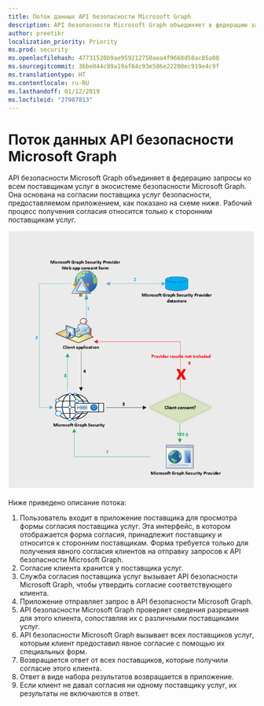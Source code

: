 ```yaml
---
title: Поток данных API безопасности Microsoft Graph
description: API безопасности Microsoft Graph объединяет в федерацию запросы ко всем поставщикам услуг в экосистеме безопасности Microsoft Graph. Она основана на согласии поставщика услуг безопасности, предоставляемом приложением, как показано на схеме ниже. Рабочий процесс получения согласия относится только к сторонним поставщикам услуг.
author: preetikr
localization_priority: Priority
ms.prod: security
ms.openlocfilehash: 47731520b9ae959212750aea4f9668d58ac85a08
ms.sourcegitcommit: 36be044c89a19af84c93e586e22200ec919e4c9f
ms.translationtype: HT
ms.contentlocale: ru-RU
ms.lasthandoff: 01/12/2019
ms.locfileid: "27987813"
---
```

# <a name="microsoft-graph-security-api-data-flow"></a>Поток данных API безопасности Microsoft Graph

API безопасности Microsoft Graph объединяет в федерацию запросы ко всем поставщикам услуг в экосистеме безопасности Microsoft Graph. Она основана на согласии поставщика услуг безопасности, предоставляемом приложением, как показано на схеме ниже. Рабочий процесс получения согласия относится только к сторонним поставщикам услуг.

![security_dataflow_1.png](./images/security-dataflow-1.png)

Ниже приведено описание потока:

1. Пользователь входит в приложение поставщика для просмотра формы согласия поставщика услуг. Эта интерфейс, в котором отображается форма согласия, принадлежит поставщику и относится к сторонним поставщикам. Форма требуется только для получения явного согласия клиентов на отправку запросов к API безопасности Microsoft Graph.
2. Согласие клиента хранится у поставщика услуг.
3. Служба согласия поставщика услуг вызывает API безопасности Microsoft Graph, чтобы утвердить согласие соответствующего клиента.
4. Приложение отправляет запрос в API безопасности Microsoft Graph.
5. API безопасности Microsoft Graph проверяет сведения разрешения для этого клиента, сопоставляя их с различными поставщиками услуг.
6. API безопасности Microsoft Graph вызывает всех поставщиков услуг, которым клиент предоставил явное согласие с помощью их специальных форм.
7. Возвращается ответ от всех поставщиков, которые получили согласие этого клиента.
8. Ответ в виде набора результатов возвращается в приложение.
9. Если клиент не давал согласия ни одному поставщику услуг, их результаты не включаются в ответ.
